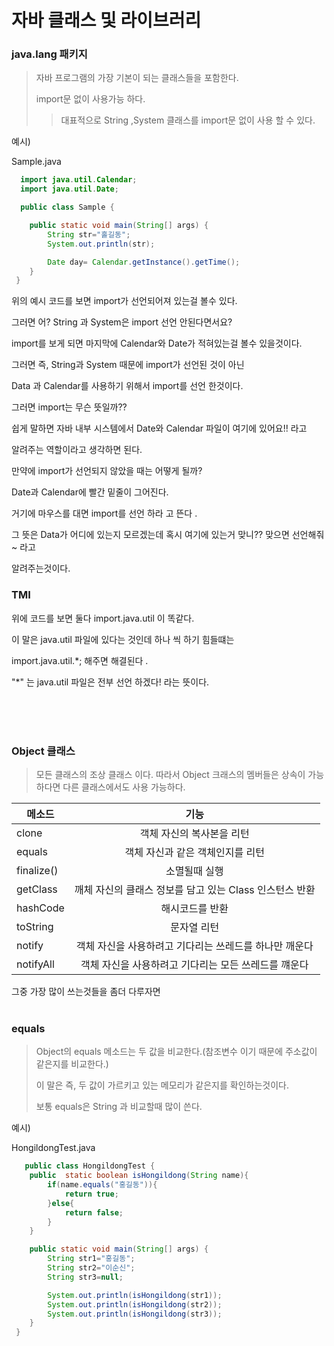 # 자바 클래스 및 라이브러리 

### java.lang 패키지 

 > 자바 프로그램의 가장 기본이 되는 클래스들을 포함한다.
 > 
 > import문 없이 사용가능 하다.
 > 
 > > 대표적으로 String ,System 클래스를 import문 없이 사용 할 수 있다.

예시)

Sample.java

``` java
  import java.util.Calendar;
  import java.util.Date;

  public class Sample {

    public static void main(String[] args) {
        String str="홀길동";
        System.out.println(str);

        Date day= Calendar.getInstance().getTime();
    }
 }
```

위의 예시 코드를 보면 import가 선언되어져 있는걸 볼수 있다.

그러면 어? String 과 System은 import 선언 안된다면서요?

import를 보게 되면 마지막에 Calendar와 Date가 적혀있는걸 볼수 있을것이다.

그러면 즉, String과 System 때문에 import가 선언된 것이 아닌

Data 과 Calendar를 사용하기 위해서 import를 선언 한것이다.

그러면 import는 무슨 뜻일까??

쉽게 말하면 자바 내부 시스템에서 Date와 Calendar 파일이 여기에 있어요!! 라고 

알려주는 역할이라고 생각하면 된다.

만약에 import가 선언되지 않았을 때는 어떻게 될까?

Date과 Calendar에 빨간 밑줄이 그어진다.

거기에 마우스를 대면 import를 선언 하라 고 뜬다 .

그 뜻은 Data가 어디에 있는지 모르겠는데 혹시 여기에 있는거 맞니?? 맞으면 선언해줘~ 라고 

알려주는것이다.

### TMI

위에 코드를 보면 둘다 import.java.util 이 똑같다.

이 말은 java.util 파일에 있다는 것인데 하나 씩 하기 힘들떄는

import.java.util.*; 해주면 해결된다 .

"*" 는 java.util 파일은 전부 선언 하겠다! 라는 뜻이다.

<br>
<br>
<br>

### Object 클래스 

> 모든 클래스의 조상 클래스 이다. 따라서 Object 크래스의 멤버들은 상속이 가능하다면 다른 클래스에서도 사용 가능하다.

|메소드|기능|
|----|:----------------------:|
|clone| 객체 자신의 복사본을 리턴|
|equals| 객체 자신과 같은 객체인지를 리턴|
|finalize()|소멸될때 실행|
|getClass| 깨체 자신의 클래스 정보를 담고 있는 Class 인스턴스 반환|
|hashCode| 해시코드를 반환|
|toString|문자열 리턴|
|notify| 객체 자신을 사용하려고 기다리는 쓰레드를 하나만 깨운다|
|notifyAll| 객체 자신을 사용하려고 기다리는 모든 쓰레드를 꺠운다|


그중 가장 많이 쓰는것들을 좀더 다루자면 
<br>
<br>

### equals

> Object의 equals 메소드는 두 값을 비교한다.(참조변수 이기 때문에 주소값이 같은지를 비교한다.)
> 
> 이 말은 즉, 두 값이 가르키고 있는 메모리가 같은지를 확인하는것이다.
> 
> 보통 equals은 String 과 비교할때 많이 쓴다. 

예시)

HongildongTest.java

```java 
   public class HongildongTest {
    public  static boolean isHongildong(String name){
        if(name.equals("홍길동")){
            return true;
        }else{
            return false;
        }
    }

    public static void main(String[] args) {
        String str1="홍길동";
        String str2="이순신";
        String str3=null;

        System.out.println(isHongildong(str1));
        System.out.println(isHongildong(str2));
        System.out.println(isHongildong(str3));
    }
 }
```
